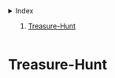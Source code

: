 <details>
  <summary>Index<summary>
  <ol>
    <li>
      <a href="#treasure-hunt">Treasure-Hunt</a>
    </li>
  </ol>
</details>

# Treasure-Hunt
